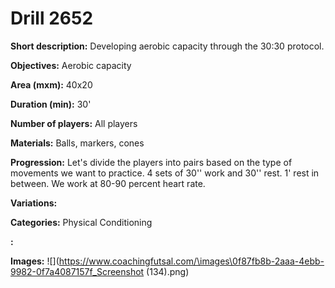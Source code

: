 # Drill 2652

**Short description:**
Developing aerobic capacity through the 30:30 protocol.

**Objectives:**
Aerobic capacity

**Area (mxm):**
40x20

**Duration (min):**
30'

**Number of players:**
All players

**Materials:**
Balls, markers, cones

**Progression:**
Let's divide the players into pairs based on the type of movements we want to practice. 4 sets of 30'' work and 30'' rest. 1' rest in between. We work at 80-90 percent heart rate.

**Variations:**


**Categories:**
Physical Conditioning

**:**


**Images:**
![](https://www.coachingfutsal.com/\images\0f87fb8b-2aaa-4ebb-9982-0f7a4087157f_Screenshot (134).png)

